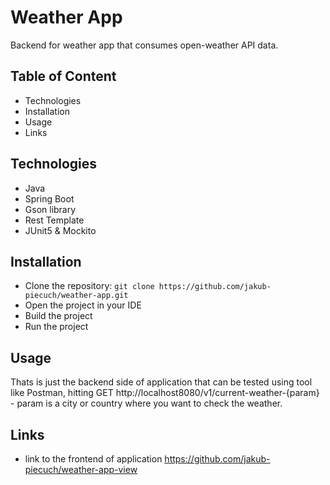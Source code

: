 # Weather App
Backend for weather app that consumes open-weather API data.


## Table of Content
- Technologies
- Installation
- Usage
- Links

## Technologies
- Java
- Spring Boot
- Gson library
- Rest Template
- JUnit5 & Mockito

## Installation
- Clone the repository: `git clone https://github.com/jakub-piecuch/weather-app.git`
- Open the project in your IDE
- Build the project
- Run the project

## Usage
Thats is just the backend side of application that can be tested using tool like Postman, hitting GET http://localhost8080/v1/current-weather-{param} - param is a city or country where you want to check the weather.

## Links
- link to the frontend of application https://github.com/jakub-piecuch/weather-app-view
